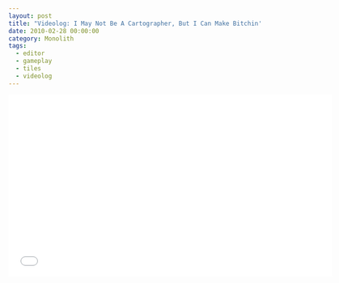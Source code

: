 ```yaml
---
layout: post
title: "Videolog: I May Not Be A Cartographer, But I Can Make Bitchin' Maps!"
date: 2010-02-28 00:00:00
category: Monolith
tags:
  - editor
  - gameplay
  - tiles
  - videolog
---
```


<iframe width="640" height="360" src="//www.youtube.com/embed/qE_EiNOqhxo?rel=0" frameborder="0" allowfullscreen></iframe>
